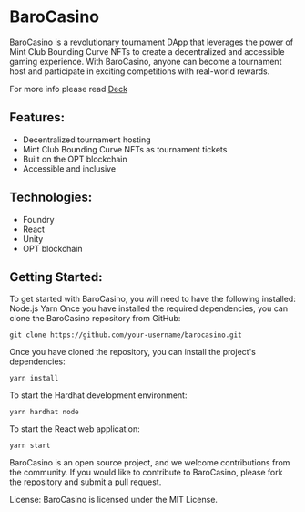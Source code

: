 # BaroCasino

BaroCasino is a revolutionary tournament DApp that leverages the power of Mint Club Bounding Curve NFTs to create a decentralized and accessible gaming experience. With BaroCasino, anyone can become a tournament host and participate in exciting competitions with real-world rewards.

For more info please read [Deck](https://www.canva.com/design/DAGAJVy4sMk/dugWolPYsTusxAELCTXojg/view?utm_content=DAGAJVy4sMk&utm_campaign=designshare&utm_medium=link&utm_source=editor)

## Features:

- Decentralized tournament hosting
- Mint Club Bounding Curve NFTs as tournament tickets
- Built on the OPT blockchain
- Accessible and inclusive

## Technologies:

- Foundry
- React
- Unity
- OPT blockchain
  
## Getting Started:

To get started with BaroCasino, you will need to have the following installed:
Node.js
Yarn
Once you have installed the required dependencies, you can clone the BaroCasino repository from GitHub:
```
git clone https://github.com/your-username/barocasino.git
```

Once you have cloned the repository, you can install the project's dependencies:
```
yarn install
```


To start the Hardhat development environment:
```
yarn hardhat node
```


To start the React web application:
```
yarn start
```

BaroCasino is an open source project, and we welcome contributions from the community. If you would like to contribute to BaroCasino, please fork the repository and submit a pull request.

License:
BaroCasino is licensed under the MIT License.
